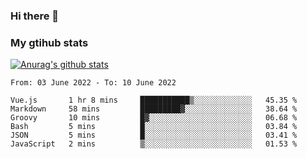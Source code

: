 ### Hi there 👋

### My gtihub stats

[![Anurag's github stats](https://github-readme-stats.vercel.app/api?username=gaozhidong)](https://github.com/gaozhidong/github-readme-stats)

<!--START_SECTION:waka-->

```text
From: 03 June 2022 - To: 10 June 2022

Vue.js       1 hr 8 mins     ███████████▒░░░░░░░░░░░░░   45.35 %
Markdown     58 mins         █████████▓░░░░░░░░░░░░░░░   38.64 %
Groovy       10 mins         █▓░░░░░░░░░░░░░░░░░░░░░░░   06.68 %
Bash         5 mins          █░░░░░░░░░░░░░░░░░░░░░░░░   03.84 %
JSON         5 mins          █░░░░░░░░░░░░░░░░░░░░░░░░   03.41 %
JavaScript   2 mins          ▒░░░░░░░░░░░░░░░░░░░░░░░░   01.53 %
```

<!--END_SECTION:waka-->